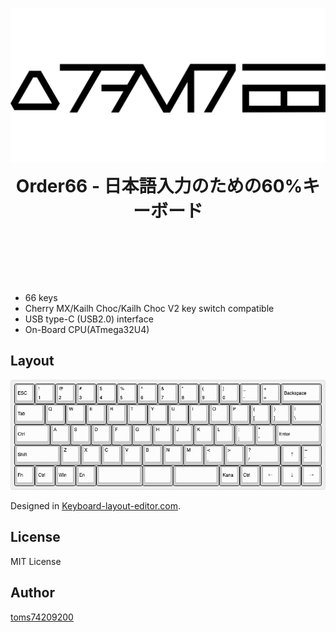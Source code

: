 ![Order66](docs/src/pages/logo_order66.svg)

<h1 style="text-align: center; margin-top: 0; margin-bottom: 7rem; border-bottom: none;">Order66 - 日本語入力のための60%キーボード</h1>

- 66 keys
- Cherry MX/Kailh Choc/Kailh Choc V2 key switch compatible
- USB type-C (USB2.0) interface
- On-Board CPU(ATmega32U4)

## Layout

![layout](docs/src/pages/keyboard-layout.png)

Designed in [Keyboard-layout-editor.com](http://www.keyboard-layout-editor.com).

## License

MIT License

## Author

[toms74209200](<https://github.com/toms74209200>)
